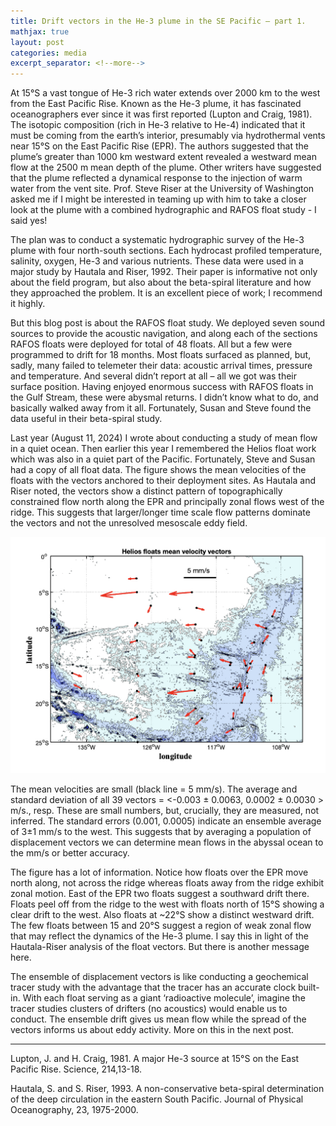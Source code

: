 ```yaml
---
title: Drift vectors in the He-3 plume in the SE Pacific – part 1.
mathjax: true
layout: post
categories: media
excerpt_separator: <!--more-->
---
```

 
At 15°S a vast tongue of He-3 rich water extends over 2000 km to the west from the East Pacific Rise. Known as the He-3 plume, it has fascinated oceanographers ever since it was first reported (Lupton and Craig, 1981). The isotopic composition (rich in He-3 relative to He-4) indicated that it must be coming from the earth’s interior, presumably via hydrothermal vents near 15°S on the East Pacific Rise (EPR). The authors suggested that the plume’s greater than 1000 km westward extent revealed a westward mean flow at the 2500 m mean depth of the plume. Other writers have suggested that the plume reflected a dynamical response to the injection of warm water from the vent site. Prof. Steve Riser at the University of Washington asked me if I might be interested in teaming up with him to take a closer look at the plume with a combined hydrographic and RAFOS float study - I said yes! 
<!--more-->

The plan was to conduct a systematic hydrographic survey of the He-3 plume with four north-south sections. Each hydrocast profiled temperature, salinity, oxygen, He-3 and various nutrients. These data were used in a major study by Hautala and Riser, 1992. Their paper is informative not only about the field program, but also about the beta-spiral literature and how they approached the problem. It is an excellent piece of work; I recommend it highly. 

But this blog post is about the RAFOS float study. We deployed seven sound sources to provide the acoustic navigation, and along each of the sections RAFOS floats were deployed for total of 48 floats. All but a few were programmed to drift for 18 months. Most floats surfaced as planned, but, sadly, many failed to telemeter their data: acoustic arrival times, pressure and temperature. And several didn’t report at all – all we got was their surface position. Having enjoyed enormous success with RAFOS floats in the Gulf Stream, these were abysmal returns. I didn’t know what to do, and basically walked away from it all. Fortunately, Susan and Steve found the data useful in their beta-spiral study. 

Last year (August 11, 2024) I wrote about conducting a study of mean flow in a quiet ocean. Then earlier this year I remembered the Helios float work which was also in a quiet part of the Pacific. Fortunately, Steve and Susan had a copy of all float data. The figure shows the mean velocities of the floats with the vectors anchored to their deployment sites. As Hautala and Riser noted, the vectors show a distinct pattern of topographically constrained flow north along the EPR and principally zonal flows west of the ridge. This suggests that larger/longer time scale flow patterns dominate the vectors and not the unresolved mesoscale eddy field. 

![Helios_mean_vectors.jpeg](/assets/Helios_mean_vectors.jpeg)

The mean velocities are small (black line = 5 mm/s). The average and standard deviation of all 39 vectors = <-0.003 ± 0.0063, 0.0002 ± 0.0030 > m/s., resp. These are small numbers, but, crucially, they are measured, not inferred. The standard errors (0.001, 0.0005) indicate an ensemble average of 3±1 mm/s to the west. This suggests that by averaging a population of displacement vectors we can determine mean flows in the abyssal ocean to the mm/s or better accuracy. 

The figure has a lot of information. Notice how floats over the EPR move north along, not across the ridge whereas floats away from the ridge exhibit zonal motion. East of the EPR two floats suggest a southward drift there. Floats peel off from the ridge to the west with floats north of 15°S showing a clear drift to the west. Also floats at ~22°S show a distinct westward drift. The few floats between 15 and 20°S suggest a region of weak zonal flow that may reflect the dynamics of the He-3 plume. I say this in light of the Hautala-Riser analysis of the float vectors. But there is another message here.

The ensemble of displacement vectors is like conducting a geochemical tracer study with the advantage that the tracer has an accurate clock built-in. With each float serving as a giant ‘radioactive molecule’, imagine the tracer studies clusters of drifters (no acoustics) would enable us to conduct. The ensemble drift gives us mean flow while the spread of the vectors informs us about eddy activity. More on this in the next post. 


- - - - -
Lupton, J. and H. Craig, 1981. A major He-3 source at 15°S on the East Pacific Rise. Science, 214,13-18.

Hautala, S. and S. Riser, 1993. A non-conservative beta-spiral determination of the deep circulation in the eastern South Pacific. Journal of Physical Oceanography, 23, 1975-2000. 


